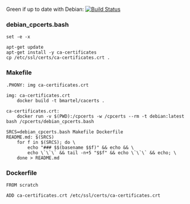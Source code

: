 Green if up to date with Debian: [![Build Status](https://travis-ci.org/broady/cacerts.svg?branch=master)](https://travis-ci.org/broady/cacerts)

### debian_cpcerts.bash

```
set -e -x

apt-get update
apt-get install -y ca-certificates
cp /etc/ssl/certs/ca-certificates.crt .
```

### Makefile

```
.PHONY: img ca-certificates.crt

img: ca-certificates.crt
	docker build -t bmartel/cacerts .

ca-certificates.crt:
	docker run -v $(PWD):/cpcerts -w /cpcerts --rm -t debian:latest bash /cpcerts/debian_cpcerts.bash

SRCS=debian_cpcerts.bash Makefile Dockerfile
README.md: $(SRCS)
	for f in $(SRCS); do \
		echo "### $$(basename $$f)" && echo && \
		echo \`\`\` && tail -n+5 "$$f" && echo \`\`\` && echo; \
	done > README.md
```

### Dockerfile

```
FROM scratch

ADD ca-certificates.crt /etc/ssl/certs/ca-certificates.crt
```

